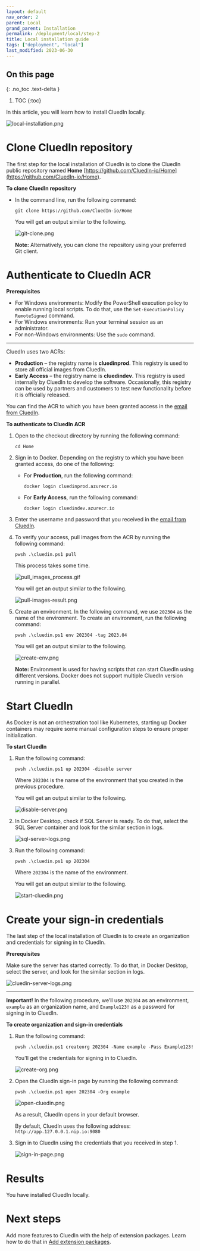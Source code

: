 ```yaml
---
layout: default
nav_order: 2
parent: Local
grand_parent: Installation
permalink: /deployment/local/step-2
title: Local installation guide
tags: ["deployment", "local"]
last_modified: 2023-06-30
---
```

## On this page
{: .no_toc .text-delta }
1. TOC
{:toc}

In this article, you will learn how to install CluedIn locally.

![local-installation.png](../../assets/images/local-install/local-installation.png)

# Clone CluedIn repository

The first step for the local installation of CluedIn is to clone the CluedIn public repository named **Home** [https://github.com/CluedIn-io/Home](https://github.com/CluedIn-io/Home).

**To clone CluedIn repository**

- In the command line, run the following command:

    ```git clone https://github.com/CluedIn-io/Home```

    You will get an output similar to the following.

    ![git-clone.png](../../assets/images/local-install/git-clone.png)

    **Note:** Alternatively, you can clone the repository using your preferred Git client.

# Authenticate to CluedIn ACR

**Prerequisites**

- For Windows environments: Modify the PowerShell execution policy to enable running local scripts. To do that, use the `Set-ExecutionPolicy RemoteSigned` command.
- For Windows environments: Run your terminal session as an administrator.
- For non-Windows environments: Use the `sudo` command.

<hr>

CluedIn uses two ACRs:

- **Production** – the registry name is **cluedinprod**. This registry is used to store all official images from CluedIn.
- **Early Access** – the registry name is **cluedindev**. This registry is used internally by CluedIn to develop the software. Occasionally, this registry can be used by partners and customers to test new functionality before it is officially released.

You can find the ACR to which you have been granted access in the <a href="/deployment/local/step-1#get-access-to-CluedIn-container-registry">email from CluedIn</a>.

**To authenticate to CluedIn ACR**

1. Open to the checkout directory by running the following command:

    ```cd Home```

1. Sign in to Docker. Depending on the registry to which you have been granted access, do one of the following:

    - For **Production**, run the following command:

        `docker login cluedinprod.azurecr.io`

    - For **Early Access**, run the following command:

        ```docker login cluedindev.azurecr.io```

1. Enter the username and password that you received in the <a href="/deployment/local/step-1#get-access-to-CluedIn-container-registry">email from CluedIn</a>.

1. To verify your access, pull images from the ACR by running the following command:

    ```pwsh .\cluedin.ps1 pull```

    This process takes some time.

    ![pull_images_process.gif](../../assets/images/local-install/pull_images_process.gif)

    You will get an output similar to the following.

    ![pull-images-result.png](../../assets/images/local-install/pull-images-result.png)

1. Create an environment. In the following command, we use `202304` as the name of the environment. To create an environment, run the following command:

    ```pwsh .\cluedin.ps1 env 202304 -tag 2023.04```

    You will get an output similar to the following.

    ![create-env.png](../../assets/images/local-install/create-env.png)

    **Note:** Environment is used for having scripts that can start CluedIn using different versions. Docker does not support multiple CluedIn version running in parallel.

# Start CluedIn

As Docker is not an orchestration tool like Kubernetes, starting up Docker containers may require some manual configuration steps to ensure proper initialization.

**To start CluedIn**

1. Run the following command:

    ```pwsh .\cluedin.ps1 up 202304 -disable server```

    Where `202304` is the name of the environment that you created in the previous procedure.

    You will get an output similar to the following.

    ![disable-server.png](../../assets/images/local-install/disable-server.png)

1. In Docker Desktop, check if SQL Server is ready. To do that, select the SQL Server container and look for the similar section in logs.

    ![sql-server-logs.png](../../assets/images/local-install/sql-server-logs.png)

1. Run the following command:

   ```pwsh .\cluedin.ps1 up 202304```

    Where `202304` is the name of the environment.

    You will get an output similar to the following.

    ![start-cluedin.png](../../assets/images/local-install/start-cluedin.png)

# Create your sign-in credentials

The last step of the local installation of CluedIn is to create an organization and credentials for signing in to CluedIn.

**Prerequisites**

Make sure the server has started correctly. To do that, in Docker Desktop, select the server, and look for the similar section in logs.

![cluedin-server-logs.png](../../assets/images/local-install/cluedin-server-logs.png)

<hr>

**Important!** In the following procedure, we’ll use `202304` as an environment, `example` as an organization name, and `Example123!` as a password for signing in to CluedIn.

**To create organization and sign-in credentials**

1. Run the following command:

    ```pwsh .\cluedin.ps1 createorg 202304 -Name example -Pass Example123!```

    You'll get the credentials for signing in to CluedIn.

    ![create-org.png](../../assets/images/local-install/create-org.png)

1. Open the CluedIn sign-in page by running the following command:

    ```pwsh .\cluedin.ps1 open 202304 -Org example```

    ![open-cluedin.png](../../assets/images/local-install/open-cluedin.png)

    As a result, CluedIn opens in your default browser.   

    By default, CluedIn uses the following address: `http://app.127.0.0.1.nip.io:9080`

1. Sign in to CluedIn using the credentials that you received in step 1.

    ![sign-in-page.png](../../assets/images/local-install/sign-in-page.png)

# Results

You have installed CluedIn locally.

# Next steps

Add more features to CluedIn with the help of extension packages. Learn how to do that in [Add extension packages](/deployment/local/step-3).